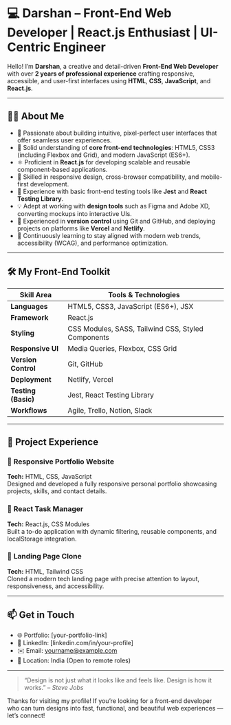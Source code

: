 # 💻 Darshan – Front-End Web Developer | React.js Enthusiast | UI-Centric Engineer

Hello! I’m **Darshan**, a creative and detail-driven **Front-End Web Developer** with over **2 years of professional experience** crafting responsive, accessible, and user-first interfaces using **HTML**, **CSS**, **JavaScript**, and **React.js**.

---

## 👨‍💻 About Me

- 🎯 Passionate about building intuitive, pixel-perfect user interfaces that offer seamless user experiences.
- 🧠 Solid understanding of **core front-end technologies**: HTML5, CSS3 (including Flexbox and Grid), and modern JavaScript (ES6+).
- ⚛️ Proficient in **React.js** for developing scalable and reusable component-based applications.
- 🎨 Skilled in responsive design, cross-browser compatibility, and mobile-first development.
- 🧪 Experience with basic front-end testing tools like **Jest** and **React Testing Library**.
- 💡 Adept at working with **design tools** such as Figma and Adobe XD, converting mockups into interactive UIs.
- 📁 Experienced in **version control** using Git and GitHub, and deploying projects on platforms like **Vercel** and **Netlify**.
- 🚀 Continuously learning to stay aligned with modern web trends, accessibility (WCAG), and performance optimization.

---

## 🛠️ My Front-End Toolkit

| Skill Area         | Tools & Technologies                                          |
|--------------------|---------------------------------------------------------------|
| **Languages**      | HTML5, CSS3, JavaScript (ES6+), JSX                           |
| **Framework**      | React.js                                                      |
| **Styling**        | CSS Modules, SASS, Tailwind CSS, Styled Components            |
| **Responsive UI**  | Media Queries, Flexbox, CSS Grid                              |
| **Version Control**| Git, GitHub                                                   |
| **Deployment**     | Netlify, Vercel                                               |
| **Testing (Basic)**| Jest, React Testing Library                                   |
| **Workflows**      | Agile, Trello, Notion, Slack                                  |

---

## 🧩 Project Experience

### 🔹 **Responsive Portfolio Website**
**Tech:** HTML, CSS, JavaScript  
Designed and developed a fully responsive personal portfolio showcasing projects, skills, and contact details.

### 🔹 **React Task Manager**
**Tech:** React.js, CSS Modules  
Built a to-do application with dynamic filtering, reusable components, and localStorage integration.

### 🔹 **Landing Page Clone**
**Tech:** HTML, Tailwind CSS  
Cloned a modern tech landing page with precise attention to layout, responsiveness, and accessibility.

---

## 📫 Get in Touch

- 🌐 Portfolio: [your-portfolio-link]
- 💼 LinkedIn: [linkedin.com/in/your-profile]
- ✉️ Email: yourname@example.com
- 📍 Location: India (Open to remote roles)

---

> “Design is not just what it looks like and feels like. Design is how it works.” – *Steve Jobs*

Thanks for visiting my profile! If you’re looking for a front-end developer who can turn designs into fast, functional, and beautiful web experiences — let’s connect!
